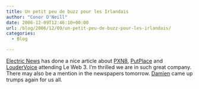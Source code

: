 ```yaml
---
title: Un petit peu de buzz pour les Irlandais
author: "Conor O'Neill"
date: 2006-12-09T12:46:10+00:00
url: /blog/2006/12/09/un-petit-peu-de-buzz-pour-les-irlandais/
categories:
  - Blog

---
```

[Electric News][1] has done a nice article about [PXN8][2], [PutPlace][3] and [LouderVoice][4] attending Le Web 3. I&#8217;m thrilled we are in such great company. There may also be a mention in the newspapers tomorrow. [Damien][5] came up trumps again for us all.

 [1]: http://www.enn.ie/frontpage/news-9856206.html
 [2]: http://www.pxn8.com/
 [3]: http://www.putplace.com/
 [4]: https://loudervoice.com/
 [5]: http://www.mulley.net/